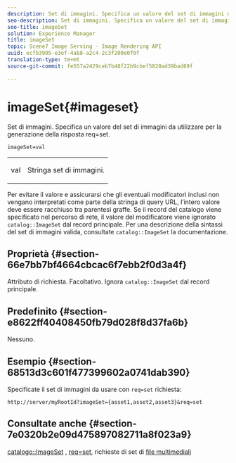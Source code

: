 ```yaml
---
description: Set di immagini. Specifica un valore del set di immagini da utilizzare per la generazione della risposta req=set.
seo-description: Set di immagini. Specifica un valore del set di immagini da utilizzare per la generazione della risposta req=set.
seo-title: imageSet
solution: Experience Manager
title: imageSet
topic: Scene7 Image Serving - Image Rendering API
uuid: ecfb3905-e3ef-4ab8-a2c4-2c3f200e0f0f
translation-type: tm+mt
source-git-commit: fe557a2429ceb7b48f22b9cbef5820ad39bad69f

---
```



# imageSet{#imageset}

Set di immagini. Specifica un valore del set di immagini da utilizzare per la generazione della risposta req=set.

`imageSet=val`

<table id="simpletable_F697691D166C407D82233664814F4663"> 
 <tr class="strow"> 
  <td class="stentry"> <p><span class="codeph"> <span class="varname"> val</span></span> </p> </td> 
  <td class="stentry"> <p>Stringa set di immagini. </p></td> 
 </tr> 
</table>

Per evitare il valore e assicurarsi che gli eventuali modificatori inclusi non vengano interpretati come parte della stringa di query URL, l’intero valore deve essere racchiuso tra parentesi graffe. Se il record del catalogo viene specificato nel percorso di rete, il valore del modificatore viene ignorato `catalog::ImageSet` dal record principale. Per una descrizione della sintassi del set di immagini valida, consultate `catalog::ImageSet` la documentazione.

## Proprietà {#section-66e7bb7bf4664cbcac6f7ebb2f0d3a4f}

Attributo di richiesta. Facoltativo. Ignora `catalog::ImageSet` dal record principale.

## Predefinito {#section-e8622ff40408450fb79d028f8d37fa6b}

Nessuno.

## Esempio {#section-68513d3c601f477399602a0741dab390}

Specificate il set di immagini da usare con `req=set` richiesta:

`http://server/myRootId?imageSet={asset1,asset2,asset3}&req=set`

## Consultate anche {#section-7e0320b2e09d475897082711a8f023a9}

[catalogo::ImageSet](/help/aem-is-ir-api/is-api/image-catalog/image-serving-api-ref/c-image-catalog-reference/c-image-svg-data-reference/c-image-data-reference/r-imageset-cat.md) , [req=set](../../../../../is-api/http-ref/image-serving-api-ref/c-http-protocol-reference/c-command-reference/r-req/r-req.md#reference-907cdb4a97034db7ad94695f25552e76), richieste di set di [file multimediali](../../../../../is-api/http-ref/image-serving-api-ref/c-http-protocol-reference/c-syntax-and-features/r-media-set-requests.md#reference-f2f2aa11208b47609fe17848d3b86a0b)
